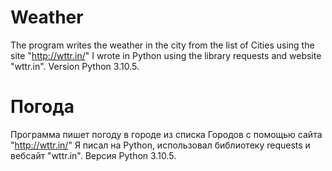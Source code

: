 # Weather
The program writes the weather in the city from the list of Cities using the site "http://wttr.in/"
I wrote in Python using the library requests and website "wttr.in". Version Python 3.10.5.

# Погода
Программа пишет погоду в городе из списка Городов с помощью сайта "http://wttr.in/"
Я писал на Python, использовал библиотеку requests и вебсайт "wttr.in". Версия Python 3.10.5.

